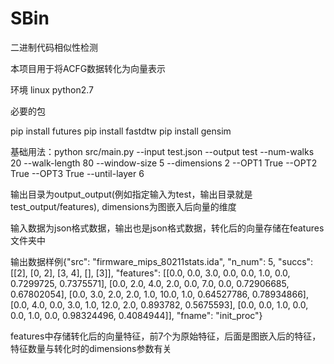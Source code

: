 # SBin
二进制代码相似性检测

本项目用于将ACFG数据转化为向量表示

环境 linux python2.7

必要的包

pip install futures
pip install fastdtw
pip install gensim

基础用法：python src/main.py --input test.json --output test --num-walks 20 --walk-length 80 --window-size 5 --dimensions 2 --OPT1 True --OPT2 True --OPT3 True --until-layer 6

输出目录为output_output(例如指定输入为test，输出目录就是test_output/features), dimensions为图嵌入后向量的维度

输入数据为json格式数据，输出也是json格式数据，转化后的向量存储在features文件夹中

输出数据样例{"src": "firmware_mips_80211stats.ida", "n_num": 5, "succs": [[2], [0, 2], [3, 4], [], [3]], "features": [[0.0, 0.0, 3.0, 0.0, 0.0, 1.0, 0.0, 0.7299725, 0.7375571], [0.0, 2.0, 4.0, 2.0, 0.0, 7.0, 0.0, 0.72906685, 0.67802054], [0.0, 3.0, 2.0, 2.0, 1.0, 10.0, 1.0, 0.64527786, 0.78934866], [0.0, 4.0, 0.0, 3.0, 1.0, 12.0, 2.0, 0.893782, 0.5675593], [0.0, 0.0, 1.0, 0.0, 0.0, 1.0, 0.0, 0.98324496, 0.4084944]], "fname": "init_proc"}

features中存储转化后的向量特征，前7个为原始特征，后面是图嵌入后的特征，特征数量与转化时的dimensions参数有关
